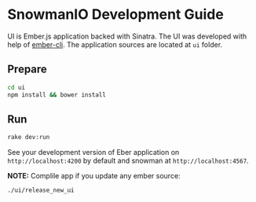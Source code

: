 # SnowmanIO Development Guide

UI is Ember.js application backed with Sinatra. The UI was developed with help of
[ember-cli](http://www.ember-cli.com/). The application sources are located at `ui` folder.

## Prepare

``` bash
cd ui
npm install && bower install
```

## Run

``` bash
rake dev:run
```

See your development version of Eber application on `http://localhost:4200` by default and
snowman at `http://localhost:4567`.

__NOTE:__ Complile app if you update any ember source:

``` bash
./ui/release_new_ui
```
